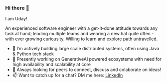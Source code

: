 ### Hi there 👋

<!--
**udayckumar/udayckumar** is a ✨ _special_ ✨ repository because its `README.md` (this file) appears on your GitHub profile.

Here are some ideas to get you started:

- 🔭 I’m currently working on ...
- 🌱 I’m currently learning ...
- 👯 I’m looking to collaborate on ...
- 🤔 I’m looking for help with ...
- 💬 Ask me about ...
- 📫 How to reach me: ...
- 😄 Pronouns: ...
- ⚡ Fun fact: ...
-->
I am Uday!

An experienced software engineer with a get-it-done attitude towards any task at hand; leading multiple teams and wearing a new hat quite often - with ever growing curiousity.  Willing to learn and explore path untravelled.


- 🔭 I’m actively building large scale distributed systems, often using Java & Python tech stack
- 🌱 Presently working on GenerativeAI powered ecosystems with need for high availability and scalability at core
- 🤔 Always looking for peers to connect, discuss and colaborate on ideas!
- 📫 Want to catch up for a chat? DM me here: [LinkedIn](https://www.linkedin.com/in/udaychandrakumar/)
